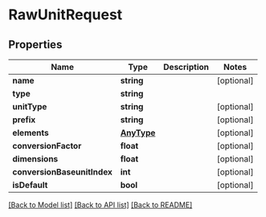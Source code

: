 # RawUnitRequest

## Properties
Name | Type | Description | Notes
------------ | ------------- | ------------- | -------------
**name** | **string** |  | [optional] 
**type** | **string** |  | 
**unitType** | **string** |  | [optional] 
**prefix** | **string** |  | [optional] 
**elements** | [**AnyType**](AnyType.md) |  | [optional] 
**conversionFactor** | **float** |  | [optional] 
**dimensions** | **float** |  | [optional] 
**conversionBaseunitIndex** | **int** |  | [optional] 
**isDefault** | **bool** |  | [optional] 

[[Back to Model list]](../README.md#documentation-for-models) [[Back to API list]](../README.md#documentation-for-api-endpoints) [[Back to README]](../README.md)


